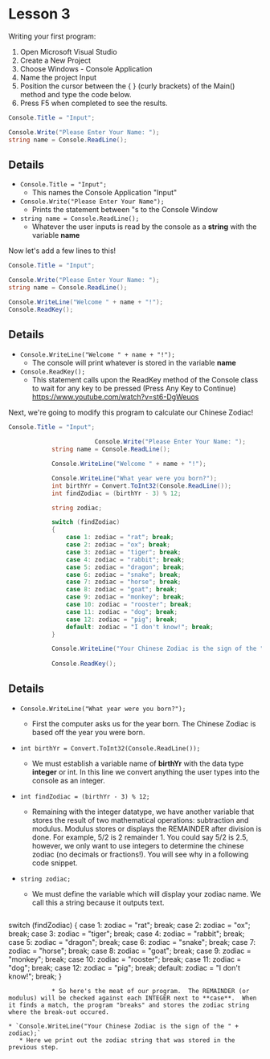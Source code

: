# Lesson 3

Writing your first program:

1. Open Microsoft Visual Studio
2. Create a New Project
3. Choose Windows - Console Application
4. Name the project Input
5. Position the cursor between the { } (curly brackets) of the Main() method and type the code below.
6. Press F5 when completed to see the results.

```C#
Console.Title = "Input";

Console.Write("Please Enter Your Name: ");
string name = Console.ReadLine();

```

## Details

* `Console.Title = "Input";`
    * This names the Console Application "Input"
* `Console.Write("Please Enter Your Name");`
    * Prints the statement between "s to the Console Window
* `string name = Console.ReadLine();`
    * Whatever the user inputs is read by the console as a **string** with the variable **name**
    
    
Now let's add a few lines to this!


    
```C#
Console.Title = "Input";

Console.Write("Please Enter Your Name: ");
string name = Console.ReadLine();

Console.WriteLine("Welcome " + name + "!");
Console.ReadKey();

```
## Details
* `Console.WriteLine("Welcome " + name + "!");`
  * The console will print whatever is stored in the variable **name**
* `Console.ReadKey();`
  * This statement calls upon the ReadKey method of the Console class to wait for any key to be pressed (Press Any Key to Continue)
    https://www.youtube.com/watch?v=st6-DgWeuos
    
Next, we're going to modify this program to calculate our Chinese Zodiac!
    
```C#
Console.Title = "Input";
     
                        Console.Write("Please Enter Your Name: ");
            string name = Console.ReadLine();

            Console.WriteLine("Welcome " + name + "!");

            Console.WriteLine("What year were you born?");
            int birthYr = Convert.ToInt32(Console.ReadLine());
            int findZodiac = (birthYr - 3) % 12;

            string zodiac;

            switch (findZodiac)
            {
                case 1: zodiac = "rat"; break;
                case 2: zodiac = "ox"; break;
                case 3: zodiac = "tiger"; break;
                case 4: zodiac = "rabbit"; break;
                case 5: zodiac = "dragon"; break;
                case 6: zodiac = "snake"; break;
                case 7: zodiac = "horse"; break;
                case 8: zodiac = "goat"; break;
                case 9: zodiac = "monkey"; break;
                case 10: zodiac = "rooster"; break;
                case 11: zodiac = "dog"; break;
                case 12: zodiac = "pig"; break;
                default: zodiac = "I don't know!"; break;
            }

            Console.WriteLine("Your Chinese Zodiac is the sign of the " + zodiac);
            
            Console.ReadKey();

```
## Details
* `Console.WriteLine("What year were you born?");`
  * First the computer asks us for the year born. The Chinese Zodiac is based off the year you were born.
* `int birthYr = Convert.ToInt32(Console.ReadLine());`
  * We must establish a variable name of **birthYr** with the data type **integer** or int.  In this line we convert anything the user types into the console as an integer.  
* `int findZodiac = (birthYr - 3) % 12;`
   * Remaining with the integer datatype, we have another variable that stores the result of two mathematical operations: subtraction and modulus.  Modulus stores or displays the REMAINDER after division is done.  For example, 5/2 is 2 remainder 1.  You could say 5/2 is 2.5, however, we only want to use integers to determine the chinese zodiac (no decimals or fractions!).  You will see why in a following code snippet.
* `string zodiac;`
   * We must define the variable which will display your zodiac name.  We call this a string because it outputs text.
   
   ``` C#
switch (findZodiac)
            {
                case 1: zodiac = "rat"; break;
                case 2: zodiac = "ox"; break;
                case 3: zodiac = "tiger"; break;
                case 4: zodiac = "rabbit"; break;
                case 5: zodiac = "dragon"; break;
                case 6: zodiac = "snake"; break;
                case 7: zodiac = "horse"; break;
                case 8: zodiac = "goat"; break;
                case 9: zodiac = "monkey"; break;
                case 10: zodiac = "rooster"; break;
                case 11: zodiac = "dog"; break;
                case 12: zodiac = "pig"; break;
                default: zodiac = "I don't know!"; break;
            }
````
            * So here's the meat of our program.  The REMAINDER (or modulus) will be checked against each INTEGER next to **case**.  When it finds a match, the program "breaks" and stores the zodiac string where the break-out occured.
            
* `Console.WriteLine("Your Chinese Zodiac is the sign of the " + zodiac);`
   * Here we print out the zodiac string that was stored in the previous step.

   
